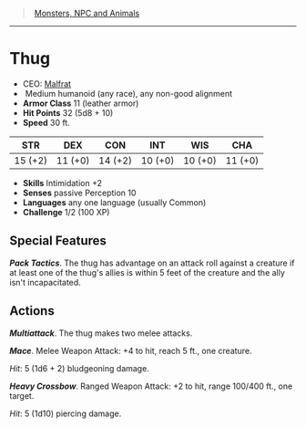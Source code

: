 ﻿---
!MonsterVO
Type: humanoid (any race)
Size: Medium
Alignment: any non-good alignment
ArmorClass: 11 (leather armor)
HitPoints: 32 (5d8 + 10)
Speed: 30 ft.
Strength: 15 (+2)
Dexterity: 11 (+0)
Constitution: 14 (+2)
Intelligence: 10 (+0)
Wisdom: 10 (+0)
Charisma: 11 (+0)
Skills: Intimidation +2
Senses: passive Perception 10
Languages: any one language (usually Common)
Challenge: 1/2 (100 XP)
Id: monsters_vo.md#thug
ParentLink: monsters_vo.md#monsters-npc-and-animals
Name: Thug
ParentName: Monsters, NPC and Animals
NameLevel: 1
AltName: '[Malfrat](hd_monsters_malfrat.md)'
Attributes: {}
---
> [Monsters, NPC and Animals](srd_monsters.md)

---

# Thug

- CEO: [Malfrat](hd_monsters_malfrat.md)
-  Medium humanoid (any race), any non-good alignment
- **Armor Class** 11 (leather armor)
- **Hit Points** 32 (5d8 + 10)
- **Speed** 30 ft.

|STR|DEX|CON|INT|WIS|CHA|
|---|---|---|---|---|---|
|15 (+2)|11 (+0)|14 (+2)|10 (+0)|10 (+0)|11 (+0)|

- **Skills** Intimidation +2
- **Senses** passive Perception 10
- **Languages** any one language (usually Common)
- **Challenge** 1/2 (100 XP)

## Special Features

**_Pack Tactics_**. The thug has advantage on an attack roll against a creature if at least one of the thug's allies is within 5 feet of the creature and the ally isn't incapacitated.

## Actions

**_Multiattack_**. The thug makes two melee attacks.

**_Mace_**. Melee Weapon Attack: +4 to hit, reach 5 ft., one creature.

_Hit_: 5 (1d6 + 2) bludgeoning damage.

**_Heavy Crossbow_**. Ranged Weapon Attack: +2 to hit, range 100/400 ft., one target.

_Hit_: 5 (1d10) piercing damage.

